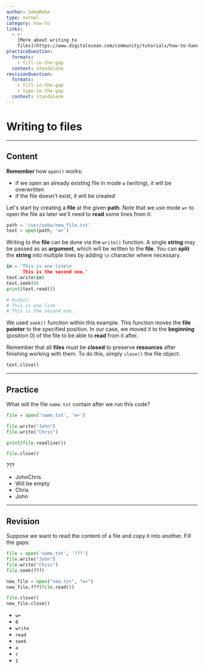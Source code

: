 ```yaml
---
author: SebaRaba
type: normal
category: how-to
links:
  - >-
    [More about writing to
    files](https://www.digitalocean.com/community/tutorials/how-to-handle-plain-text-files-in-python-3){website}
practiceQuestion:
  formats:
    - fill-in-the-gap
  context: standalone
revisionQuestion:
  formats:
    - fill-in-the-gap
    - type-in-the-gap
  context: standalone
---
```


# Writing to files


---

## Content

**Remember** how `open()` works:

- if we open an already existing file in mode `w` (writing), it will be overwritten
- if the file doesn't exist, it will be created

Let's start by creating a **file** at the given **path**. Note that we use mode `w+` to open the file as later we'll need to **read** some lines from it:

```python
path = '/usr/seba/new_file.txt'
text = open(path, 'w+')
```

Writing to the **file** can be done via the `write()` function. A single **string** may be passed as as **argument**, which will be written to the **file**. You can **split** the **string** into multiple lines by adding `\n` character where necessary.

```python
in = 'This is one line\n
      This is the second one.'
text.write(in)
text.seek(0)
print(text.read())

# Output:
# This is one line
# This is the second one.
```

We used `seek()` function within this example. This function moves the **file pointer** to the specified position. In our case, we moved it to the **beginning** (position 0) of the file to be able to **read** from it after.

Remember that all **files** must be **closed** to preserve **resources** after finishing working with them. To do this, simply `close()` the file object:

```python
text.close()
```


---

## Practice

What will the file `name.txt` contain after we run this code?

```python
file = open('name.txt', 'w+')

file.write("John")
file.write("Chris")

print(file.readline())

file.close()
```

???

- JohnChris
- Will be empty
- Chris
- John


---

## Revision

Suppose we want to read the content of a file and copy it into another. Fill the gaps:

```python
file = open('name.txt', '???')
file.write("John")
file.write("Chris")
file.seek(???)

new_file = open("new.txt", "w+")
new_file.???(file.read())

file.close()
new_file.close()
```

- `w+`
- `0`
- `write`
- `read`
- `seek`
- `a`
- `r`
- `1`
 
